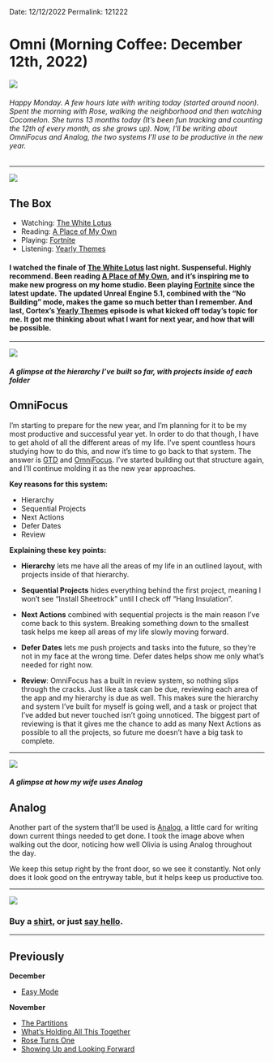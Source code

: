 
Date: 12/12/2022
Permalink: 121222

# Omni (Morning Coffee: December 12th, 2022)

![](https://i.imgur.com/d57k9O4.jpg)

###### Happy Monday. A few hours late with writing today (started around noon). Spent the morning with Rose, walking the neighborhood and then watching Cocomelon. She turns 13 months today (It’s been fun tracking and counting the 12th of every month, as she grows up). Now, I’ll be writing about OmniFocus and Analog, the two systems I’ll use to be productive in the new year.

---- 

![](https://blotcdn.com/blog_7d9c6729f90a4fd68ca68a09e88009f0/_image_cache/7cf7610f-df38-435d-8654-200d185511c1.gif)

## The Box

- Watching: [The White Lotus](https://youtu.be/Baflc_0XVfY)
- Reading: [A Place of My Own](https://www.amazon.com/Place-My-Own-Architecture-Daydreams/dp/0143114743)
- Playing: [Fortnite](https://youtu.be/XXYxZySYeFU)
- Listening: [Yearly Themes](https://www.relay.fm/cortex/136)

#### I watched the finale of [The White Lotus](https://youtu.be/Baflc_0XVfY) last night. Suspenseful. Highly recommend. Been reading [A Place of My Own](https://www.amazon.com/Place-My-Own-Architecture-Daydreams/dp/0143114743), and it’s inspiring me to make new progress on my home studio. Been playing [Fortnite](https://youtu.be/XXYxZySYeFU) since the latest update. The updated Unreal Engine 5.1, combined with the “No Building” mode, makes the game so much better than I remember. And last, Cortex’s [Yearly Themes](https://www.relay.fm/cortex/136) episode is what kicked off today’s topic for me. It got me thinking about what I want for next year, and how that will be possible.

---- 

![](https://i.imgur.com/ZjRqd24.jpg)

##### A glimpse at the hierarchy I’ve built so far, with projects inside of each folder

## OmniFocus

I’m starting to prepare for the new year, and I’m planning for it to be my most productive and successful year yet. In order to do that though, I have to get ahold of all the different areas of my life. I’ve spent countless hours studying how to do this, and now it’s time to go back to that system. The answer is [GTD](https://gettingthingsdone.com/) and [OmniFocus](https://www.omnigroup.com/omnifocus/). I’ve started building out that structure again, and I’ll continue molding it as the new year approaches.


**Key reasons for this system:**

- Hierarchy
- Sequential Projects
- Next Actions
- Defer Dates
- Review

**Explaining these key points:**

- **Hierarchy** lets me have all the areas of my life in an outlined layout, with projects inside of that hierarchy.

- **Sequential Projects** hides everything behind the first project, meaning I won’t see “Install Sheetrock” until I check off “Hang Insulation”.

- **Next Actions** combined with sequential projects is the main reason I’ve come back to this system. Breaking something down to the smallest task helps me keep all areas of my life slowly moving forward.

- **Defer Dates** lets me push projects and tasks into the future, so they’re not in my face at the wrong time. Defer dates helps show me only what’s needed for right now.

- **Review**: OmniFocus has a built in review system, so nothing slips through the cracks. Just like a task can be due, reviewing each area of the app and my hierarchy is due as well. This makes sure the hierarchy and system I’ve built for myself is going well, and a task or project that I’ve added but never touched isn’t going unnoticed. The biggest part of reviewing is that it gives me the chance to add as many Next Actions as possible to all the projects, so future me doesn’t have a big task to complete.

---- 

![](https://i.imgur.com/TyEhbQZ.jpg)

##### A glimpse at how my wife uses Analog

## Analog

Another part of the system that’ll be used is [Analog](https://ugmonk.com/pages/analog), a little card for writing down current things needed to get done. I took the image above when walking out the door, noticing how well Olivia is using Analog throughout the day.

We keep this setup right by the front door, so we see it constantly. Not only does it look good on the entryway table, but it helps keep us productive too.

---- 

![](https://i.imgur.com/1sRejCJ.jpg)

### Buy a [shirt](https://nashp.com/merch), or just [say hello](mailto:nashp@me.com).

---- 

## Previously

**December**

- [Easy Mode](https://nashp.com/120522)

**November**

- [The Partitions](https://nashp.com/112822)
- [What’s Holding All This Together](https://nashp.com/112122)
- [Rose Turns One](https://nashp.com/111422)
- [Showing Up and Looking Forward](https://nashp.com/110722)